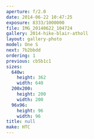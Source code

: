 ```yaml
---
aperture: f/2.0
date: 2014-06-22 10:47:25
exposure: 8333/1000000
file: IMG_20140622_104724
gallery: 2014-hike-blair-atholl
layout: gallery-photo
model: One S
next: 7b2bbdd
ordering: 1
previous: cb5b1c1
sizes:
  640w:
    height: 362
    width: 640
  200x200:
    height: 200
    width: 200
  96x96:
    height: 96
    width: 96
title: null
make: HTC
---
```

